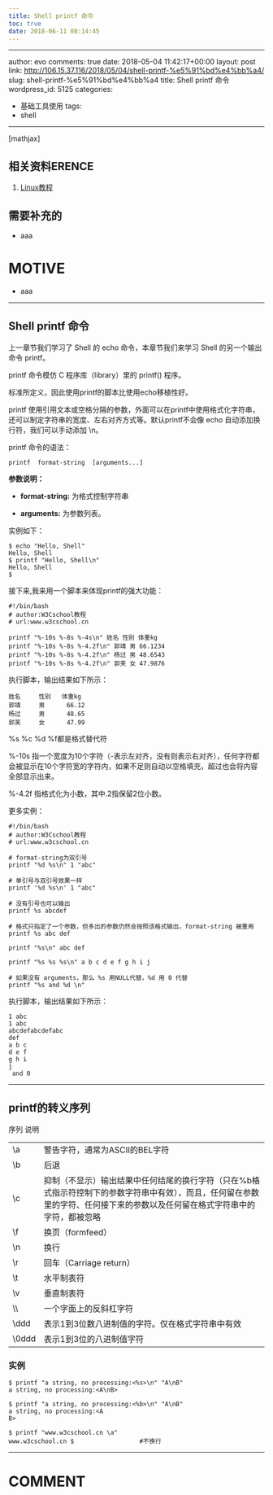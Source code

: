 ```yaml
---
title: Shell printf 命令
toc: true
date: 2018-06-11 08:14:45
---
```

---
author: evo
comments: true
date: 2018-05-04 11:42:17+00:00
layout: post
link: http://106.15.37.116/2018/05/04/shell-printf-%e5%91%bd%e4%bb%a4/
slug: shell-printf-%e5%91%bd%e4%bb%a4
title: Shell printf 命令
wordpress_id: 5125
categories:
- 基础工具使用
tags:
- shell
---

<!-- more -->

[mathjax]


## 相关资料ERENCE





 	
  1. [Linux教程](https://www.w3cschool.cn/linux/)




## 需要补充的





 	
  * aaa




# MOTIVE





 	
  * aaa





* * *





## Shell printf 命令


上一章节我们学习了 Shell 的 echo 命令，本章节我们来学习 Shell 的另一个输出命令 printf。

printf 命令模仿 C 程序库（library）里的 printf() 程序。

标准所定义，因此使用printf的脚本比使用echo移植性好。

printf 使用引用文本或空格分隔的参数，外面可以在printf中使用格式化字符串，还可以制定字符串的宽度、左右对齐方式等。默认printf不会像 echo 自动添加换行符，我们可以手动添加 \n。

printf 命令的语法：

    
    printf  format-string  [arguments...]
    


**参数说明：**



 	
  * **format-string:** 为格式控制字符串

 	
  * **arguments:** 为参数列表。


实例如下：

    
    $ echo "Hello, Shell"
    Hello, Shell
    $ printf "Hello, Shell\n"
    Hello, Shell
    $
    


接下来,我来用一个脚本来体现printf的强大功能：

    
    #!/bin/bash
    # author:W3Cschool教程
    # url:www.w3cschool.cn
     
    printf "%-10s %-8s %-4s\n" 姓名 性别 体重kg  
    printf "%-10s %-8s %-4.2f\n" 郭靖 男 66.1234 
    printf "%-10s %-8s %-4.2f\n" 杨过 男 48.6543 
    printf "%-10s %-8s %-4.2f\n" 郭芙 女 47.9876 
    


执行脚本，输出结果如下所示：

    
    姓名     性别   体重kg
    郭靖     男      66.12
    杨过     男      48.65
    郭芙     女      47.99
    


%s %c %d %f都是格式替代符

%-10s 指一个宽度为10个字符（-表示左对齐，没有则表示右对齐），任何字符都会被显示在10个字符宽的字符内，如果不足则自动以空格填充，超过也会将内容全部显示出来。

%-4.2f 指格式化为小数，其中.2指保留2位小数。

更多实例：

    
    #!/bin/bash
    # author:W3Cschool教程
    # url:www.w3cschool.cn
     
    # format-string为双引号
    printf "%d %s\n" 1 "abc"
    
    # 单引号与双引号效果一样 
    printf '%d %s\n' 1 "abc" 
    
    # 没有引号也可以输出
    printf %s abcdef
    
    # 格式只指定了一个参数，但多出的参数仍然会按照该格式输出，format-string 被重用
    printf %s abc def
    
    printf "%s\n" abc def
    
    printf "%s %s %s\n" a b c d e f g h i j
    
    # 如果没有 arguments，那么 %s 用NULL代替，%d 用 0 代替
    printf "%s and %d \n" 
    


执行脚本，输出结果如下所示：

    
    1 abc
    1 abc
    abcdefabcdefabc
    def
    a b c
    d e f
    g h i
    j  
     and 0
    





* * *





## printf的转义序列


<table class="reference" >
<tbody >
<tr >
序列
说明
</tr>
<tr >

<td >\a
</td>

<td >警告字符，通常为ASCII的BEL字符
</td>
</tr>
<tr >

<td >\b
</td>

<td >后退
</td>
</tr>
<tr >

<td >\c
</td>

<td >抑制（不显示）输出结果中任何结尾的换行字符（只在%b格式指示符控制下的参数字符串中有效），而且，任何留在参数里的字符、任何接下来的参数以及任何留在格式字符串中的字符，都被忽略
</td>
</tr>
<tr >

<td >\f
</td>

<td >换页（formfeed）
</td>
</tr>
<tr >

<td >\n
</td>

<td >换行
</td>
</tr>
<tr >

<td >\r
</td>

<td >回车（Carriage return）
</td>
</tr>
<tr >

<td >\t
</td>

<td >水平制表符
</td>
</tr>
<tr >

<td >\v
</td>

<td >垂直制表符
</td>
</tr>
<tr >

<td >\\
</td>

<td >一个字面上的反斜杠字符
</td>
</tr>
<tr >

<td >\ddd
</td>

<td >表示1到3位数八进制值的字符。仅在格式字符串中有效
</td>
</tr>
<tr >

<td >\0ddd
</td>

<td >表示1到3位的八进制值字符
</td>
</tr>
</tbody>
</table>


### 实例



    
    $ printf "a string, no processing:<%s>\n" "A\nB"
    a string, no processing:<A\nB>
    
    $ printf "a string, no processing:<%b>\n" "A\nB"
    a string, no processing:<A
    B>
    
    $ printf "www.w3cschool.cn \a"
    www.w3cschool.cn $                  #不换行
























* * *





# COMMENT



